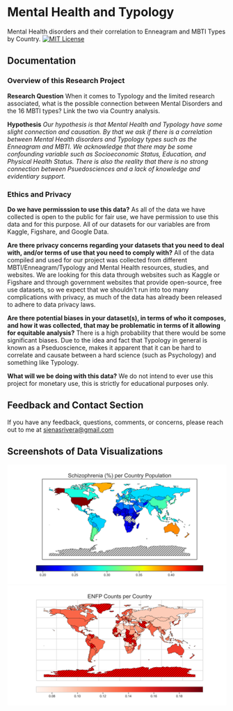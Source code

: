# Mental Health and Typology
 Mental Health disorders and their correlation to Enneagram and MBTI Types by Country.
[![MIT License](https://img.shields.io/badge/License-MIT-green.svg)](https://choosealicense.com/licenses/mit/) 

## Documentation
### Overview of this Research Project
 
**Research Question**
When it comes to Typology and the limited research associated, what is the possible connection between Mental Disorders and the 16 MBTI types? Link the two via Country analysis.

**Hypothesis**
*Our hypothesis is that Mental Health and Typology have some slight connection and causation. By that we ask if there is a correlation between Mental Health disorders and Typology types such as the Enneagram and MBTI. We acknowledge that there may be some confounding variable such as Socioeconomic Status, Education, and Physical Health Status. There is also the reality that there is no strong connection between Psuedosciences and a lack of knowledge and evidentiary support.*

### Ethics and Privacy
**Do we have permisssion to use this data?**
As all of the data we have collected is open to the public for fair use, we have permission to use this data and for this purpose. All of our datasets for our variables are from Kaggle, Figshare, and Google Data.

**Are there privacy concerns regarding your datasets that you need to deal with, and/or terms of use that you need to comply with?**
All of the data compiled and used for our project was collected from different MBTI/Enneagram/Typology and Mental Health resources, studies, and websites. We are looking for this data through websites such as Kaggle or Figshare and through government websites that provide open-source, free use datasets, so we expect that we shouldn't run into too many complications with privacy, as much of the data has already been released to adhere to data privacy laws.

**Are there potential biases in your dataset(s), in terms of who it composes, and how it was collected, that may be problematic in terms of it allowing for equitable analysis?**
There is a high probability that there would be some significant biases. Due to the idea and fact that Typology in general is known as a Pseduoscience, makes it apparent that it can be hard to correlate and causate between a hard science (such as Psychology) and something like Typology.

**What will we be doing with this data?**
We do not intend to ever use this project for monetary use, this is strictly for educational purposes only.

## Feedback and Contact Section

If you have any feedback, questions, comments, or concerns, please reach out to me at sienasrivera@gmail.com


## Screenshots of Data Visualizations

![Schizophrenia (%) Screenshot](https://github.com/BellaIngenue/TypologyAndMentalHealth/blob/main/images/schizophrenia_map.png)
![ENFP Count Screenshot](https://github.com/BellaIngenue/TypologyAndMentalHealth/blob/main/images/enfp_map.png)
